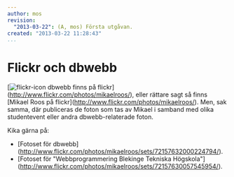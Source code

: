 ```yaml
---
author: mos
revision:
  "2013-03-22": (A, mos) Första utgåvan.
created: "2013-03-22 11:28:43"
...
```

Flickr och dbwebb
==================================

[<img src='/img/glyphicons/png/glyphicons_395_flickr.png' alt='flickr-icon' title='dbwebb finns på Flickr'> dbwebb finns på flickr](<a href='http://www.flickr.com/photos/mikaelroos/'>http://www.flickr.com/photos/mikaelroos/</a>), eller rättare sagt så finns [Mikael Roos på flickr](<a href='http://www.flickr.com/photos/mikaelroos/'>http://www.flickr.com/photos/mikaelroos/</a>). Men, sak samma, där publiceras de foton som tas av Mikael i samband med olika studentevent eller andra dbwebb-relaterade foton. 

Kika gärna på:

* [Fotoset för dbwebb](<a href='http://www.flickr.com/photos/mikaelroos/sets/72157632000224794/'>http://www.flickr.com/photos/mikaelroos/sets/72157632000224794/</a>).
* [Fotoset för "Webbprogrammering Blekinge Tekniska Högskola"](<a href='http://www.flickr.com/photos/mikaelroos/sets/72157630057545954/'>http://www.flickr.com/photos/mikaelroos/sets/72157630057545954/</a>).




